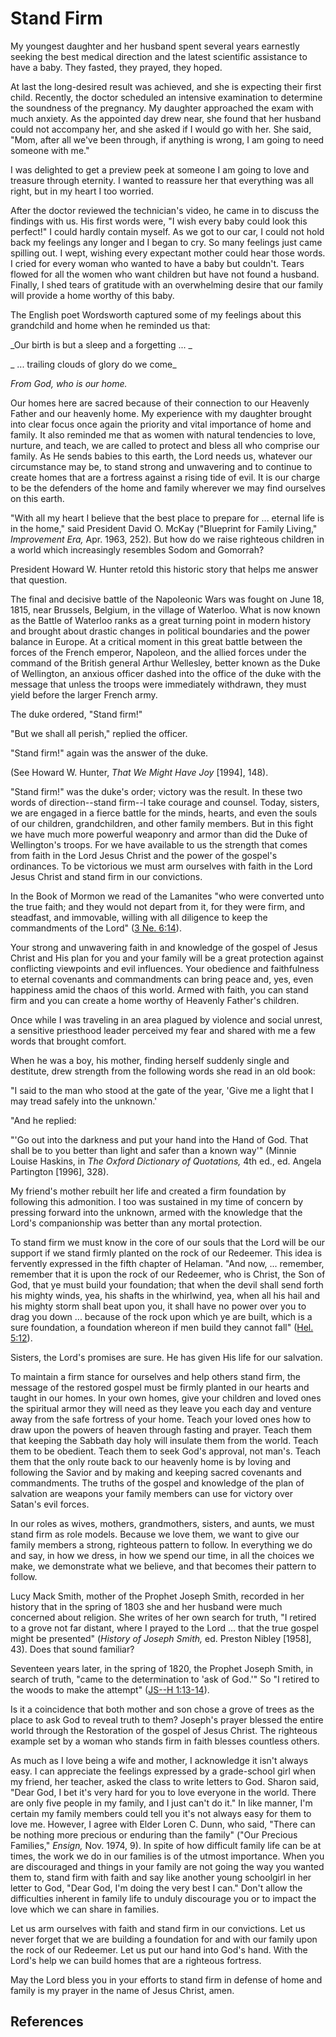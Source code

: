 # Stand Firm

My youngest daughter and her husband spent several years earnestly seeking the
best medical direction and the latest scientific assistance to have a baby.
They fasted, they prayed, they hoped.

At last the long-desired result was achieved, and she is expecting their first
child. Recently, the doctor scheduled an intensive examination to determine
the soundness of the pregnancy. My daughter approached the exam with much
anxiety. As the appointed day drew near, she found that her husband could not
accompany her, and she asked if I would go with her. She said, "Mom, after all
we've been through, if anything is wrong, I am going to need someone with me."

I was delighted to get a preview peek at someone I am going to love and
treasure through eternity. I wanted to reassure her that everything was all
right, but in my heart I too worried.

After the doctor reviewed the technician's video, he came in to discuss the
findings with us. His first words were, "I wish every baby could look this
perfect!" I could hardly contain myself. As we got to our car, I could not
hold back my feelings any longer and I began to cry. So many feelings just
came spilling out. I wept, wishing every expectant mother could hear those
words. I cried for every woman who wanted to have a baby but couldn't. Tears
flowed for all the women who want children but have not found a husband.
Finally, I shed tears of gratitude with an overwhelming desire that our family
will provide a home worthy of this baby.

The English poet Wordsworth captured some of my feelings about this grandchild
and home when he reminded us that:

_Our birth is but a sleep and a forgetting ... _

_ ... trailing clouds of glory do we come_

_From God, who is our home._

Our homes here are sacred because of their connection to our Heavenly Father
and our heavenly home. My experience with my daughter brought into clear focus
once again the priority and vital importance of home and family. It also
reminded me that as women with natural tendencies to love, nurture, and teach,
we are called to protect and bless all who comprise our family. As He sends
babies to this earth, the Lord needs us, whatever our circumstance may be, to
stand strong and unwavering and to continue to create homes that are a
fortress against a rising tide of evil. It is our charge to be the defenders
of the home and family wherever we may find ourselves on this earth.

"With all my heart I believe that the best place to prepare for ... eternal life
is in the home," said President David O. McKay ("Blueprint for Family Living,"
_Improvement Era,_ Apr. 1963, 252). But how do we raise righteous children in
a world which increasingly resembles Sodom and Gomorrah?

President Howard W. Hunter retold this historic story that helps me answer
that question.

The final and decisive battle of the Napoleonic Wars was fought on June 18,
1815, near Brussels, Belgium, in the village of Waterloo. What is now known as
the Battle of Waterloo ranks as a great turning point in modern history and
brought about drastic changes in political boundaries and the power balance in
Europe. At a critical moment in this great battle between the forces of the
French emperor, Napoleon, and the allied forces under the command of the
British general Arthur Wellesley, better known as the Duke of Wellington, an
anxious officer dashed into the office of the duke with the message that
unless the troops were immediately withdrawn, they must yield before the
larger French army.

The duke ordered, "Stand firm!"

"But we shall all perish," replied the officer.

"Stand firm!" again was the answer of the duke.

(See Howard W. Hunter, _That We Might Have Joy_ [1994], 148).

"Stand firm!" was the duke's order; victory was the result. In these two words
of direction--stand firm--I take courage and counsel. Today, sisters, we are
engaged in a fierce battle for the minds, hearts, and even the souls of our
children, grandchildren, and other family members. But in this fight we have
much more powerful weaponry and armor than did the Duke of Wellington's
troops. For we have available to us the strength that comes from faith in the
Lord Jesus Christ and the power of the gospel's ordinances. To be victorious
we must arm ourselves with faith in the Lord Jesus Christ and stand firm in
our convictions.

In the Book of Mormon we read of the Lamanites "who were converted unto the
true faith; and they would not depart from it, for they were firm, and
steadfast, and immovable, willing with all diligence to keep the commandments
of the Lord" ([3 Ne. 6:14](/scriptures/bofm/3-ne/6.14?lang=eng#13)).

Your strong and unwavering faith in and knowledge of the gospel of Jesus
Christ and His plan for you and your family will be a great protection against
conflicting viewpoints and evil influences. Your obedience and faithfulness to
eternal covenants and commandments can bring peace and, yes, even happiness
amid the chaos of this world. Armed with faith, you can stand firm and you can
create a home worthy of Heavenly Father's children.

Once while I was traveling in an area plagued by violence and social unrest, a
sensitive priesthood leader perceived my fear and shared with me a few words
that brought comfort.

When he was a boy, his mother, finding herself suddenly single and destitute,
drew strength from the following words she read in an old book:

"I said to the man who stood at the gate of the year, 'Give me a light that I
may tread safely into the unknown.'

"And he replied:

"'Go out into the darkness and put your hand into the Hand of God. That shall
be to you better than light and safer than a known way'" (Minnie Louise
Haskins, in _The Oxford Dictionary of Quotations,_ 4th ed., ed. Angela
Partington [1996], 328).

My friend's mother rebuilt her life and created a firm foundation by following
this admonition. I too was sustained in my time of concern by pressing forward
into the unknown, armed with the knowledge that the Lord's companionship was
better than any mortal protection.

To stand firm we must know in the core of our souls that the Lord will be our
support if we stand firmly planted on the rock of our Redeemer. This idea is
fervently expressed in the fifth chapter of Helaman. "And now, ... remember,
remember that it is upon the rock of our Redeemer, who is Christ, the Son of
God, that ye must build your foundation; that when the devil shall send forth
his mighty winds, yea, his shafts in the whirlwind, yea, when all his hail and
his mighty storm shall beat upon you, it shall have no power over you to drag
you down ... because of the rock upon which ye are built, which is a sure
foundation, a foundation whereon if men build they cannot fall" ([Hel.
5:12](/scriptures/bofm/hel/5.12?lang=eng#11)).

Sisters, the Lord's promises are sure. He has given His life for our
salvation.

To maintain a firm stance for ourselves and help others stand firm, the
message of the restored gospel must be firmly planted in our hearts and taught
in our homes. In your own homes, give your children and loved ones the
spiritual armor they will need as they leave you each day and venture away
from the safe fortress of your home. Teach your loved ones how to draw upon
the powers of heaven through fasting and prayer. Teach them that keeping the
Sabbath day holy will insulate them from the world. Teach them to be obedient.
Teach them to seek God's approval, not man's. Teach them that the only route
back to our heavenly home is by loving and following the Savior and by making
and keeping sacred covenants and commandments. The truths of the gospel and
knowledge of the plan of salvation are weapons your family members can use for
victory over Satan's evil forces.

In our roles as wives, mothers, grandmothers, sisters, and aunts, we must
stand firm as role models. Because we love them, we want to give our family
members a strong, righteous pattern to follow. In everything we do and say, in
how we dress, in how we spend our time, in all the choices we make, we
demonstrate what we believe, and that becomes their pattern to follow.

Lucy Mack Smith, mother of the Prophet Joseph Smith, recorded in her history
that in the spring of 1803 she and her husband were much concerned about
religion. She writes of her own search for truth, "I retired to a grove not
far distant, where I prayed to the Lord ... that the true gospel might be
presented" (_History of Joseph Smith,_ ed. Preston Nibley [1958], 43). Does
that sound familiar?

Seventeen years later, in the spring of 1820, the Prophet Joseph Smith, in
search of truth, "came to the determination to 'ask of God.'" So "I retired to
the woods to make the attempt" ([JS--H
1:13-14](/scriptures/pgp/js-h/1.13-14?lang=eng#12)).

Is it a coincidence that both mother and son chose a grove of trees as the
place to ask God to reveal truth to them? Joseph's prayer blessed the entire
world through the Restoration of the gospel of Jesus Christ. The righteous
example set by a woman who stands firm in faith blesses countless others.

As much as I love being a wife and mother, I acknowledge it isn't always easy.
I can appreciate the feelings expressed by a grade-school girl when my friend,
her teacher, asked the class to write letters to God. Sharon said, "Dear God,
I bet it's very hard for you to love everyone in the world. There are only
five people in my family, and I just can't do it." In like manner, I'm certain
my family members could tell you it's not always easy for them to love me.
However, I agree with Elder Loren C. Dunn, who said, "There can be nothing
more precious or enduring than the family" ("Our Precious Families," _Ensign,_
Nov. 1974, 9). In spite of how difficult family life can be at times, the work
we do in our families is of the utmost importance. When you are discouraged
and things in your family are not going the way you wanted them to, stand firm
with faith and say like another young schoolgirl in her letter to God, "Dear
God, I'm doing the very best I can." Don't allow the difficulties inherent in
family life to unduly discourage you or to impact the love which we can share
in families.

Let us arm ourselves with faith and stand firm in our convictions. Let us
never forget that we are building a foundation for and with our family upon
the rock of our Redeemer. Let us put our hand into God's hand. With the Lord's
help we can build homes that are a righteous fortress.

May the Lord bless you in your efforts to stand firm in defense of home and
family is my prayer in the name of Jesus Christ, amen.

## References

